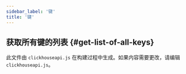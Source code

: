 ```yaml
---
sidebar_label: '键'
title: '键'
---
```


## 获取所有键的列表 {#get-list-of-all-keys}

此文件由 `clickhouseapi.js` 在构建过程中生成。如果内容需要更改，请编辑 `clickhouseapi.js`。
